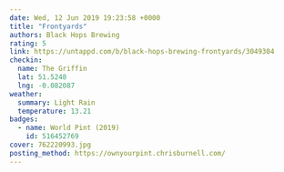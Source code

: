 ```yaml
---
date: Wed, 12 Jun 2019 19:23:58 +0000
title: "Frontyards"
authors: Black Hops Brewing
rating: 5
link: https://untappd.com/b/black-hops-brewing-frontyards/3049304
checkin:
  name: The Griffin
  lat: 51.5248
  lng: -0.082087
weather:
  summary: Light Rain
  temperature: 13.21
badges:
  - name: World Pint (2019)
    id: 516452769
cover: 762220993.jpg
posting_method: https://ownyourpint.chrisburnell.com/
---
```

